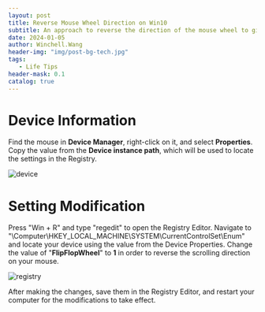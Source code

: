 ```yaml
---
layout: post
title: Reverse Mouse Wheel Direction on Win10
subtitle: An approach to reverse the direction of the mouse wheel to give Windows a similar feel to Mac.
date: 2024-01-05
author: Winchell.Wang
header-img: "img/post-bg-tech.jpg"
tags: 
   - Life Tips
header-mask: 0.1
catalog: true
---
```


# Device Information

Find the mouse in **Device Manager**, right-click on it, and select **Properties**. Copy the value from the **Device instance path**, which will be used to locate the settings in the Registry.

![device](https://cdn.jsdelivr.net/gh/winchellwang/winchellwang.github.io/img/_post_image/2024-01-06/device.jpg)

# Setting Modification

Press "Win + R" and type "regedit" to open the Registry Editor. Navigate to "\Computer\HKEY_LOCAL_MACHINE\SYSTEM\CurrentControlSet\Enum" and locate your device using the value from the Device Properties. Change the value of "**FlipFlopWheel**" to **1** in order to reverse the scrolling direction on your mouse.

![registry](https://cdn.jsdelivr.net/gh/winchellwang/winchellwang.github.io/img/_post_image/2024-01-06/registry.jpg)

After making the changes, save them in the Registry Editor, and restart your computer for the modifications to take effect.